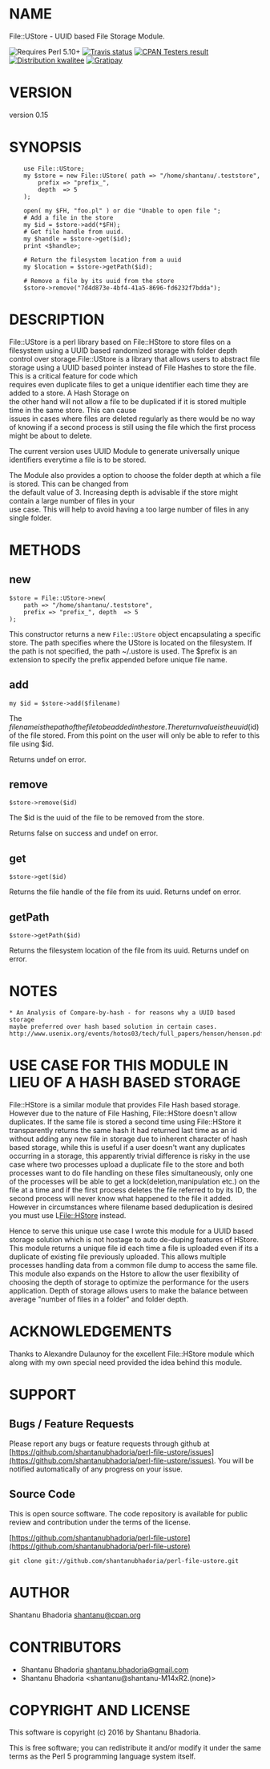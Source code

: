 # NAME

File::UStore - UUID based File Storage Module.

<div>
    <p>
    <img src="https://img.shields.io/badge/perl-5.10+-brightgreen.svg" alt="Requires Perl 5.10+" />
    <a href="https://travis-ci.org/shantanubhadoria/perl-File-UStore"><img src="https://api.travis-ci.org/shantanubhadoria/perl-File-UStore.svg?branch=build/master" alt="Travis status" /></a>
    <a href="http://matrix.cpantesters.org/?dist=File-UStore%200.15"><img src="https://badgedepot.code301.com/badge/cpantesters/File-UStore/0.15" alt="CPAN Testers result" /></a>
    <a href="http://cpants.cpanauthors.org/dist/File-UStore-0.15"><img src="https://badgedepot.code301.com/badge/kwalitee/File-UStore/0.15" alt="Distribution kwalitee" /></a>
    <a href="https://gratipay.com/shantanubhadoria"><img src="https://img.shields.io/gratipay/shantanubhadoria.svg" alt="Gratipay" /></a>
    </p>
</div>

# VERSION

version 0.15

# SYNOPSIS

        use File::UStore;
        my $store = new File::UStore( path => "/home/shantanu/.teststore", 
            prefix => "prefix_",
            depth  => 5
        );
    
        open( my $FH, "foo.pl" ) or die "Unable to open file ";
        # Add a file in the store
        my $id = $store->add(*$FH);
        # Get file handle from uuid. 
        my $handle = $store->get($id);
        print <$handle>;
    
        # Return the filesystem location from a uuid
        my $location = $store->getPath($id);
    
        # Remove a file by its uuid from the store
        $store->remove("7d4d873e-4bf4-41a5-8696-fd6232f7bdda");

# DESCRIPTION

File::UStore is a perl library based on File::HStore to store files on a filesystem using a UUID based randomized 
storage with folder depth control over storage.File::UStore is a library that allows users to abstract file storage 
using a UUID based pointer instead of File Hashes to store the file. This is a critical feature for code which  
requires even duplicate files to get a unique identifier each time they are added to a store. A Hash Storage on  
the other hand will not allow a file to be duplicated if it is stored multiple time in the same store. This can cause  
issues in cases where files are deleted regularly as there would be no way of knowing if a second process is still 
using the file which the first process might be about to delete.

The  current version  uses UUID Module to generate universally unique identifiers everytime a file is to be stored.

The Module also provides a option to choose the folder depth at which a file is stored. This can be changed from  
the default value of 3. Increasing depth is advisable if the store might contain a large number of files in your  
use case. This will help to avoid having a too large number of files in any single folder.

# METHODS

## new

    $store = File::UStore->new( 
        path => "/home/shantanu/.teststore", 
        prefix => "prefix_", depth  => 5 
    );

This constructor  returns a new `File::UStore`  object encapsulating a
specific store. The path specifies  where the UStore is located on the
filesystem.  If the  path  is  not specified,  the  path ~/.ustore  is
used. The $prefix is an extension to specify the prefix appended before 
unique file name.

## add

    my $id = $store->add($filename)

The $filename is the path of the file to be added in the  store. The return value
is the uuid ($id) of the file stored. From this point on the user 
will only be able to refer to this file using $id.

Returns undef on error. 

## remove

    $store->remove($id)

The $id is the uuid of the file to be removed from the store. 

Returns false on success and undef on error.

## get

    $store->get($id)

Returns the file handle of the file from its uuid.
Returns undef on error.

## getPath

    $store->getPath($id)

Returns the filesystem location of the file from its uuid.
Returns undef on error.

# NOTES

    * An Analysis of Compare-by-hash - for reasons why a UUID based storage 
    maybe preferred over hash based solution in certain cases.
    http://www.usenix.org/events/hotos03/tech/full_papers/henson/henson.pdf

# USE CASE FOR THIS MODULE IN LIEU OF A HASH BASED STORAGE

File::HStore is a similar module that
provides File Hash based storage. However due to the nature of File
Hashing, File::HStore doesn't allow duplicates. If the same file is
stored a second time using File::HStore it transparently returns the
same hash it had returned last time as an id without adding any new 
file in storage due to inherent character of hash based storage, while 
this is useful if a user doesn't want any duplicates occurring in a
storage, this apparently trivial difference is risky in the use case
where two processes upload a duplicate file to the store and both
processes want to do file handling on these files simultaneously, only 
one of the processes will be able to get a lock(deletion,manipulation 
etc.) on the file at a time and if the first process deletes the file 
referred to by its ID, the second process will never know what happened 
to the file it added. However in circumstances where filename based
deduplication is desired you must use L<File::HStore> instead.

Hence to serve this unique use case I wrote this module for a UUID 
based storage solution which is not hostage to auto de-duping features 
of HStore. This module returns a unique file id each time a file is 
uploaded even if its a duplicate of existing file previously uploaded. 
This allows multiple processes handling data from a common file dump to 
access the same file. This module also expands on the Hstore to allow 
the user flexibility of choosing the depth of storage to optimize the
performance for the users application. Depth of storage allows users
to make the balance between average "number of files in a folder"
and folder depth.

# ACKNOWLEDGEMENTS

Thanks to Alexandre Dulaunoy for the excellent File::HStore module which along with my own special need provided the idea behind this module.

# SUPPORT

## Bugs / Feature Requests

Please report any bugs or feature requests through github at 
[https://github.com/shantanubhadoria/perl-file-ustore/issues](https://github.com/shantanubhadoria/perl-file-ustore/issues).
You will be notified automatically of any progress on your issue.

## Source Code

This is open source software.  The code repository is available for
public review and contribution under the terms of the license.

[https://github.com/shantanubhadoria/perl-file-ustore](https://github.com/shantanubhadoria/perl-file-ustore)

    git clone git://github.com/shantanubhadoria/perl-file-ustore.git

# AUTHOR

Shantanu Bhadoria <shantanu@cpan.org>

# CONTRIBUTORS

- Shantanu Bhadoria <shantanu.bhadoria@gmail.com>
- Shantanu Bhadoria &lt;shantanu@shantanu-M14xR2.(none)>

# COPYRIGHT AND LICENSE

This software is copyright (c) 2016 by Shantanu Bhadoria.

This is free software; you can redistribute it and/or modify it under
the same terms as the Perl 5 programming language system itself.
